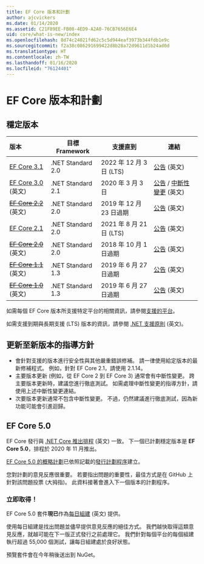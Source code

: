 ```yaml
---
title: EF Core 版本和計劃
author: ajcvickers
ms.date: 01/14/2020
ms.assetid: C21F89EE-FB08-4ED9-A2A0-76CB7656E6E4
uid: core/what-is-new/index
ms.openlocfilehash: 8d74c24021fd62c5c5d944eaf3973b344fdb1e9c
ms.sourcegitcommit: f2a38c086291699422d8b28a72d9611d1b24ad0d
ms.translationtype: HT
ms.contentlocale: zh-TW
ms.lasthandoff: 01/16/2020
ms.locfileid: "76124401"
---
```

# <a name="ef-core-releases-and-planning"></a>EF Core 版本和計劃

## <a name="stable-releases"></a>穩定版本

| 版本 | 目標 Framework | 支援直到 | 連結
|:--------|------------------|-----------------|------
| [EF Core 3.1](https://www.nuget.org/packages/Microsoft.EntityFrameworkCore/3.1.1) | .NET Standard 2.0 | 2022 年 12 月 3 日 (LTS) | [公告](https://devblogs.microsoft.com/dotnet/announcing-entity-framework-core-3-1-and-entity-framework-6-4/) \(英文\)
| [EF Core 3.0](https://www.nuget.org/packages/Microsoft.EntityFrameworkCore/3.0.1) \(英文\) | .NET Standard 2.1 | 2020 年 3 月 3 日 | [公告](https://devblogs.microsoft.com/dotnet/announcing-ef-core-3-0-and-ef-6-3-general-availability/) / [中斷性變更](ef-core-3.0/breaking-changes.md) \(英文\)
| ~~[EF Core 2.2](https://www.nuget.org/packages/Microsoft.EntityFrameworkCore/2.2.6)~~ \(英文\) | .NET Standard 2.0 | 2019 年 12 月 23 日過期 | [公告](https://devblogs.microsoft.com/dotnet/announcing-entity-framework-core-2-2/) \(英文\)
| [EF Core 2.1](https://www.nuget.org/packages/Microsoft.EntityFrameworkCore/2.1.14) | .NET Standard 2.0 | 2021 年 8 月 21 日 (LTS) | [公告](https://devblogs.microsoft.com/dotnet/announcing-entity-framework-core-2-1/) \(英文\)
| ~~[EF Core 2.0](https://www.nuget.org/packages/Microsoft.EntityFrameworkCore/2.0.3)~~ \(英文\) | .NET Standard 2.0 | 2018 年 10 月 1 日過期 | [公告](https://devblogs.microsoft.com/dotnet/announcing-entity-framework-core-2-0/) \(英文\)
| ~~[EF Core 1.1](https://www.nuget.org/packages/Microsoft.EntityFrameworkCore/1.1.6)~~ \(英文\) | .NET Standard 1.3 | 2019 年 6 月 27 日過期 | [公告](https://devblogs.microsoft.com/dotnet/announcing-entity-framework-core-1-1/) \(英文\)
| ~~[EF Core 1.0](https://www.nuget.org/packages/Microsoft.EntityFrameworkCore/1.0.6)~~ \(英文\) | .NET Standard 1.3 | 2019 年 6 月 27 日過期 | [公告](https://devblogs.microsoft.com/dotnet/entity-framework-core-1-0-0-available/) \(英文\)

如需每個 EF Core 版本所支援特定平台的相關資訊，請參閱[支援的平台](../platforms/index.md)。

如需支援到期與長期支援 (LTS) 版本的資訊，請參閱 [.NET 支援原則](https://dotnet.microsoft.com/platform/support/policy/dotnet-core) \(英文\)。

## <a name="guidance-on-updating-to-new-releases"></a>更新至新版本的指導方針

* 會針對支援的版本進行安全性與其他嚴重錯誤修補。 請一律使用給定版本的最新修補程式。 例如，針對 EF Core 2.1，請使用 2.1.14。
* 主要版本更新 (例如，從 EF Core 2 到 EF Core 3) 通常會有中斷性變更。 跨主要版本更新時，建議您進行徹底測試。 如需處理中斷性變更的指導方針，請使用上述中斷性變更連結。
* 次要版本更新通常不包含中斷性變更。 不過，仍然建議進行徹底測試，因為新功能可能會引進迴歸。

## <a name="ef-core-50"></a>EF Core 5.0

EF Core 發行與 [.NET Core 推出排程](https://github.com/dotnet/core/blob/master/roadmap.md) \(英文\) 一致。 下一個已計劃穩定版本是 **EF Core 5.0**，排程於 2020 年 11 月推出。

[EF Core 5.0 的概略計劃](ef-core-5.0/plan.md)已依照記載的[發行計劃程序](release-planning.md)建立。

您對計劃的意見反應很重要。 若要指出問題的重要性，最佳方式是在 GitHub 上針對該問題投票 (大拇指)。 此資料接著會進入下一個版本的計劃程序。

### <a name="get-it-now"></a>立即取得！

EF Core 5.0 套件**現已**作為[每日組建](https://github.com/aspnet/AspNetCore/blob/master/docs/DailyBuilds.md) \(英文\) 提供。 

使用每日組建是找出問題並儘早提供意見反應的絕佳方式。 我們越快取得這類意見反應，就越可能在下一版正式發行之前處理它。 我們針對每個平台的每個組建執行超過 55,000 個測試，讓每日組建處於良好狀態。

預覽套件會在今年稍後送出到 NuGet。
